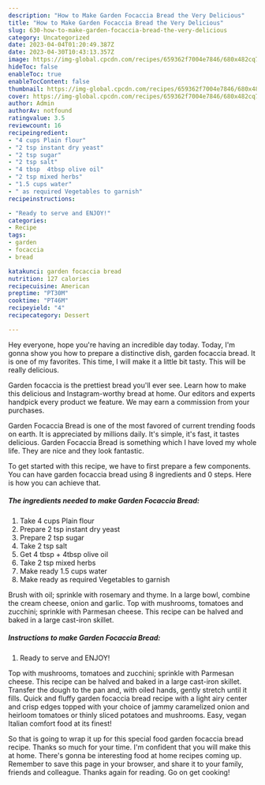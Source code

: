 ```yaml
---
description: "How to Make Garden Focaccia Bread the Very Delicious"
title: "How to Make Garden Focaccia Bread the Very Delicious"
slug: 630-how-to-make-garden-focaccia-bread-the-very-delicious
category: Uncategorized
date: 2023-04-04T01:20:49.387Z
date: 2023-04-30T10:43:13.357Z
image: https://img-global.cpcdn.com/recipes/659362f7004e7846/680x482cq70/garden-focaccia-bread-recipe-main-photo.jpg
hideToc: false
enableToc: true
enableTocContent: false
thumbnail: https://img-global.cpcdn.com/recipes/659362f7004e7846/680x482cq70/garden-focaccia-bread-recipe-main-photo.jpg
cover: https://img-global.cpcdn.com/recipes/659362f7004e7846/680x482cq70/garden-focaccia-bread-recipe-main-photo.jpg
author: Admin
authorAv: notfound
ratingvalue: 3.5
reviewcount: 16
recipeingredient:
- "4 cups Plain flour"
- "2 tsp instant dry yeast"
- "2 tsp sugar"
- "2 tsp salt"
- "4 tbsp  4tbsp olive oil"
- "2 tsp mixed herbs"
- "1.5 cups water"
- " as required Vegetables to garnish"
recipeinstructions:

- "Ready to serve and ENJOY!"
categories:
- Recipe
tags:
- garden
- focaccia
- bread

katakunci: garden focaccia bread 
nutrition: 127 calories
recipecuisine: American
preptime: "PT30M"
cooktime: "PT46M"
recipeyield: "4"
recipecategory: Dessert

---
```



Hey everyone, hope you're having an incredible day today. Today, I'm gonna show you how to prepare a distinctive dish, garden focaccia bread. It is one of my favorites. This time, I will make it a little bit tasty. This will be really delicious.

Garden focaccia is the prettiest bread you&#39;ll ever see. Learn how to make this delicious and Instagram-worthy bread at home. Our editors and experts handpick every product we feature. We may earn a commission from your purchases.

Garden Focaccia Bread is one of the most favored of current trending foods on earth. It is appreciated by millions daily. It's simple, it's fast, it tastes delicious. Garden Focaccia Bread is something which I have loved my whole life. They are nice and they look fantastic.


To get started with this recipe, we have to first prepare a few components. You can have garden focaccia bread using 8 ingredients and 0 steps. Here is how you can achieve that.

<!--inarticleads1-->

##### The ingredients needed to make Garden Focaccia Bread:

1. Take 4 cups Plain flour
1. Prepare 2 tsp instant dry yeast
1. Prepare 2 tsp sugar
1. Take 2 tsp salt
1. Get 4 tbsp + 4tbsp olive oil
1. Take 2 tsp mixed herbs
1. Make ready 1.5 cups water
1. Make ready  as required Vegetables to garnish


Brush with oil; sprinkle with rosemary and thyme. In a large bowl, combine the cream cheese, onion and garlic. Top with mushrooms, tomatoes and zucchini; sprinkle with Parmesan cheese. This recipe can be halved and baked in a large cast-iron skillet. 

<!--inarticleads2-->

##### Instructions to make Garden Focaccia Bread:


1. Ready to serve and ENJOY!

Top with mushrooms, tomatoes and zucchini; sprinkle with Parmesan cheese. This recipe can be halved and baked in a large cast-iron skillet. Transfer the dough to the pan and, with oiled hands, gently stretch until it fills. Quick and fluffy garden focaccia bread recipe with a light airy center and crisp edges topped with your choice of jammy caramelized onion and heirloom tomatoes or thinly sliced potatoes and mushrooms. Easy, vegan Italian comfort food at its finest! 

So that is going to wrap it up for this special food garden focaccia bread recipe. Thanks so much for your time. I'm confident that you will make this at home. There's gonna be interesting food at home recipes coming up. Remember to save this page in your browser, and share it to your family, friends and colleague. Thanks again for reading. Go on get cooking!
